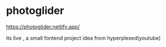 # photoglider
https://photoglider.netlify.app/

its live , a small fontend project idea from hyperplexed(youtube)
